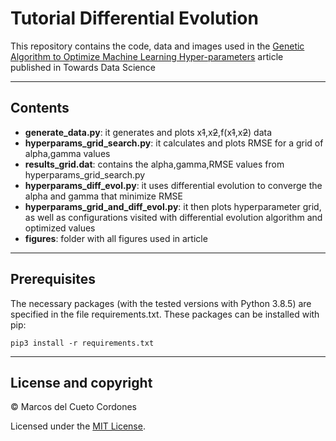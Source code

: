 # Tutorial Differential Evolution
This repository contains the code, data and images used in the [Genetic Algorithm to Optimize Machine Learning Hyper-parameters](https://medium.com/p/genetic-algorithm-to-optimize-machine-learning-hyperparameters-72bd6e2596fc?source=email-1e4964370d8--writer.postDistributed&sk=1492c86ef94ddeefc4d903d4f891ad08) article published in Towards Data Science

---
## Contents
- **generate_data.py**: it generates and plots x<s>1</s>,x<s>2</s>,f(x<s>1</s>,x<s>2</s>) data
- **hyperparams_grid_search.py**: it calculates and plots RMSE for a grid of alpha,gamma values
- **results_grid.dat**: contains the alpha,gamma,RMSE values from hyperparams_grid_search.py
- **hyperparams_diff_evol.py**: it uses differential evolution to converge the alpha and gamma that minimize RMSE
- **hyperparams_grid_and_diff_evol.py**: it then plots hyperparameter grid, as well as configurations visited with differential evolution algorithm and optimized values
- **figures**: folder with all figures used in article

---

## Prerequisites
The necessary packages (with the tested versions with Python 3.8.5) are specified in the file requirements.txt. These packages can be installed with pip:

```
pip3 install -r requirements.txt
```

---

## License and copyright

&copy; Marcos del Cueto Cordones

Licensed under the [MIT License](LICENSE.md).
